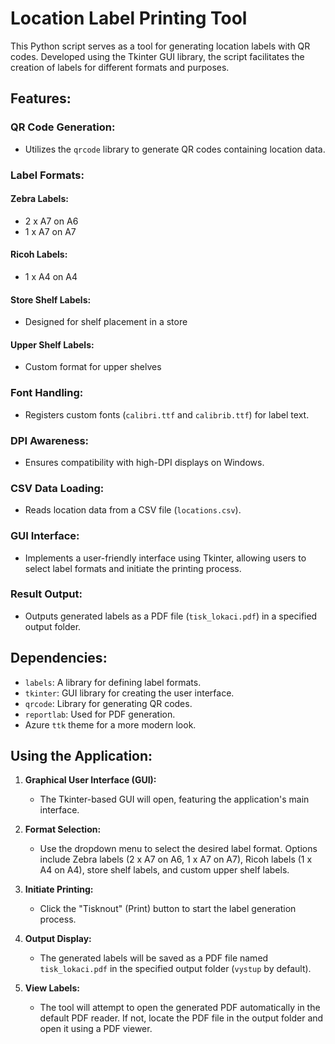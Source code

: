 # Location Label Printing Tool

This Python script serves as a tool for generating location labels with QR codes. Developed using the Tkinter GUI library, the script facilitates the creation of labels for different formats and purposes.

## Features:

### QR Code Generation:
- Utilizes the `qrcode` library to generate QR codes containing location data.

### Label Formats:
#### Zebra Labels:
- 2 x A7 on A6
- 1 x A7 on A7
#### Ricoh Labels:
- 1 x A4 on A4
#### Store Shelf Labels:
- Designed for shelf placement in a store
#### Upper Shelf Labels:
- Custom format for upper shelves

### Font Handling:
- Registers custom fonts (`calibri.ttf` and `calibrib.ttf`) for label text.

### DPI Awareness:
- Ensures compatibility with high-DPI displays on Windows.
### CSV Data Loading:
- Reads location data from a CSV file (`locations.csv`).
### GUI Interface:
- Implements a user-friendly interface using Tkinter, allowing users to select label formats and initiate the printing process.
### Result Output:
- Outputs generated labels as a PDF file (`tisk_lokaci.pdf`) in a specified output folder.

## Dependencies:

- `labels`: A library for defining label formats.
- `tkinter`: GUI library for creating the user interface.
- `qrcode`: Library for generating QR codes.
- `reportlab`: Used for PDF generation.
- Azure `ttk` theme for a more modern look.

## Using the Application:

1. **Graphical User Interface (GUI):**
   - The Tkinter-based GUI will open, featuring the application's main interface.

2. **Format Selection:**
   - Use the dropdown menu to select the desired label format. Options include Zebra labels (2 x A7 on A6, 1 x A7 on A7), Ricoh labels (1 x A4 on A4), store shelf labels, and custom upper shelf labels.

3. **Initiate Printing:**
   - Click the "Tisknout" (Print) button to start the label generation process.

4. **Output Display:**
   - The generated labels will be saved as a PDF file named `tisk_lokaci.pdf` in the specified output folder (`vystup` by default).

5. **View Labels:**
   - The tool will attempt to open the generated PDF automatically in the default PDF reader. If not, locate the PDF file in the output folder and open it using a PDF viewer.

